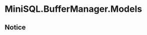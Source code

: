 # MiniSQL.BufferManager.Models

## Notice

<!-- Every time **query** `MemoryPage.Data`, remember to call `MemoryPage.ReleaseDataMutex` when you make sure that you no longer use it. -->
